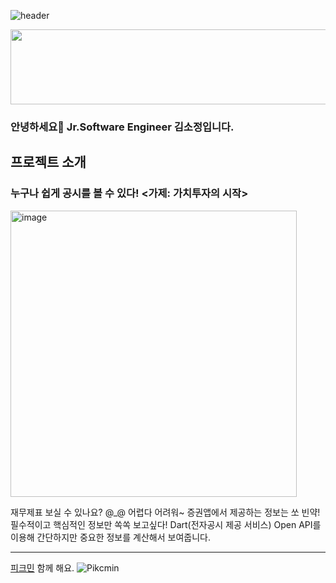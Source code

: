  
![header](https://capsule-render.vercel.app/api?type=wave&color=auto&height=300&section=header&text=SO-JUNG'sGithub&fontSize=70)
 
<a href="https://www.gitanimals.org/en_US?utm_medium=image&utm_source=ten-squirrel&utm_content=line">
  <img
    src="https://render.gitanimals.org/lines/ten-squirrel"
    width="600"
    height="120"
  />
</a>
  

 	
### 안녕하세요👋 Jr.Software Engineer 김소정입니다.


## 프로젝트 소개
### 누구나 쉽게 공시를 볼 수 있다! <가제: 가치투자의 시작>

<img width="458" alt="image" src="https://github.com/user-attachments/assets/c095bcf3-6fff-4dac-bf7d-128e35ccd34e" />


재무제표 보실 수 있나요? @_@ 어렵다 어려워~
증권앱에서 제공하는 정보는 쏘 빈약!
필수적이고 핵심적인 정보만 쏙쏙 보고싶다!
Dart(전자공시 제공 서비스) Open API를 이용해 간단하지만 중요한 정보를 계산해서 보여줍니다.


---
[피크민](https://pikminbloom.onelink.me/pWSt/su7i6lkh) 함께 해요. 
![Pikcmin](https://github.com/user-attachments/assets/8da9fcd5-74e2-4f2a-9715-4b4d56d1e8b5)
